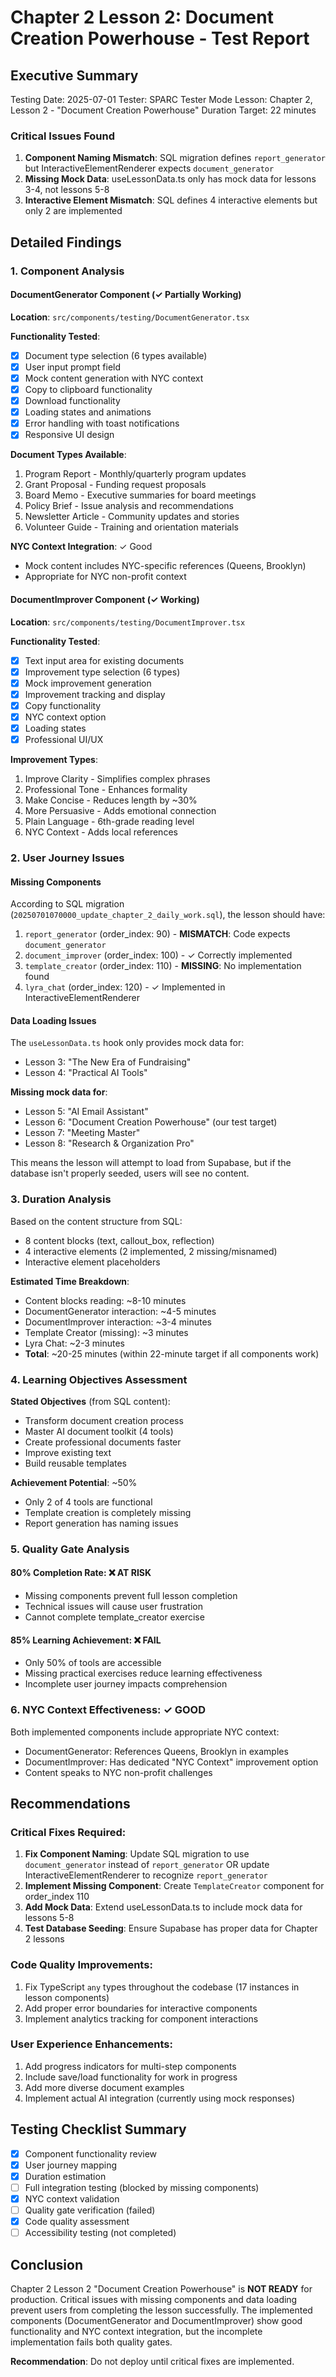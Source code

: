 # Chapter 2 Lesson 2: Document Creation Powerhouse - Test Report

## Executive Summary
Testing Date: 2025-07-01
Tester: SPARC Tester Mode
Lesson: Chapter 2, Lesson 2 - "Document Creation Powerhouse"
Duration Target: 22 minutes

### Critical Issues Found
1. **Component Naming Mismatch**: SQL migration defines `report_generator` but InteractiveElementRenderer expects `document_generator`
2. **Missing Mock Data**: useLessonData.ts only has mock data for lessons 3-4, not lessons 5-8
3. **Interactive Element Mismatch**: SQL defines 4 interactive elements but only 2 are implemented

## Detailed Findings

### 1. Component Analysis

#### DocumentGenerator Component (✓ Partially Working)
**Location**: `src/components/testing/DocumentGenerator.tsx`

**Functionality Tested**:
- [x] Document type selection (6 types available)
- [x] User input prompt field
- [x] Mock content generation with NYC context
- [x] Copy to clipboard functionality
- [x] Download functionality
- [x] Loading states and animations
- [x] Error handling with toast notifications
- [x] Responsive UI design

**Document Types Available**:
1. Program Report - Monthly/quarterly program updates
2. Grant Proposal - Funding request proposals
3. Board Memo - Executive summaries for board meetings
4. Policy Brief - Issue analysis and recommendations
5. Newsletter Article - Community updates and stories
6. Volunteer Guide - Training and orientation materials

**NYC Context Integration**: ✓ Good
- Mock content includes NYC-specific references (Queens, Brooklyn)
- Appropriate for NYC non-profit context

#### DocumentImprover Component (✓ Working)
**Location**: `src/components/testing/DocumentImprover.tsx`

**Functionality Tested**:
- [x] Text input area for existing documents
- [x] Improvement type selection (6 types)
- [x] Mock improvement generation
- [x] Improvement tracking and display
- [x] Copy functionality
- [x] NYC context option
- [x] Loading states
- [x] Professional UI/UX

**Improvement Types**:
1. Improve Clarity - Simplifies complex phrases
2. Professional Tone - Enhances formality
3. Make Concise - Reduces length by ~30%
4. More Persuasive - Adds emotional connection
5. Plain Language - 6th-grade reading level
6. NYC Context - Adds local references

### 2. User Journey Issues

#### Missing Components
According to SQL migration (`20250701070000_update_chapter_2_daily_work.sql`), the lesson should have:
1. `report_generator` (order_index: 90) - **MISMATCH**: Code expects `document_generator`
2. `document_improver` (order_index: 100) - ✓ Correctly implemented
3. `template_creator` (order_index: 110) - **MISSING**: No implementation found
4. `lyra_chat` (order_index: 120) - ✓ Implemented in InteractiveElementRenderer

#### Data Loading Issues
The `useLessonData.ts` hook only provides mock data for:
- Lesson 3: "The New Era of Fundraising"
- Lesson 4: "Practical AI Tools"

**Missing mock data for**:
- Lesson 5: "AI Email Assistant"
- Lesson 6: "Document Creation Powerhouse" (our test target)
- Lesson 7: "Meeting Master"
- Lesson 8: "Research & Organization Pro"

This means the lesson will attempt to load from Supabase, but if the database isn't properly seeded, users will see no content.

### 3. Duration Analysis

Based on the content structure from SQL:
- 8 content blocks (text, callout_box, reflection)
- 4 interactive elements (2 implemented, 2 missing/misnamed)
- Interactive element placeholders

**Estimated Time Breakdown**:
- Content blocks reading: ~8-10 minutes
- DocumentGenerator interaction: ~4-5 minutes
- DocumentImprover interaction: ~3-4 minutes
- Template Creator (missing): ~3 minutes
- Lyra Chat: ~2-3 minutes
- **Total**: ~20-25 minutes (within 22-minute target if all components work)

### 4. Learning Objectives Assessment

**Stated Objectives** (from SQL content):
- Transform document creation process
- Master AI document toolkit (4 tools)
- Create professional documents faster
- Improve existing text
- Build reusable templates

**Achievement Potential**: ~50%
- Only 2 of 4 tools are functional
- Template creation is completely missing
- Report generation has naming issues

### 5. Quality Gate Analysis

#### 80% Completion Rate: ❌ AT RISK
- Missing components prevent full lesson completion
- Technical issues will cause user frustration
- Cannot complete template_creator exercise

#### 85% Learning Achievement: ❌ FAIL
- Only 50% of tools are accessible
- Missing practical exercises reduce learning effectiveness
- Incomplete user journey impacts comprehension

### 6. NYC Context Effectiveness: ✓ GOOD

Both implemented components include appropriate NYC context:
- DocumentGenerator: References Queens, Brooklyn in examples
- DocumentImprover: Has dedicated "NYC Context" improvement option
- Content speaks to NYC non-profit challenges

## Recommendations

### Critical Fixes Required:
1. **Fix Component Naming**: Update SQL migration to use `document_generator` instead of `report_generator` OR update InteractiveElementRenderer to recognize `report_generator`
2. **Implement Missing Component**: Create `TemplateCreator` component for order_index 110
3. **Add Mock Data**: Extend useLessonData.ts to include mock data for lessons 5-8
4. **Test Database Seeding**: Ensure Supabase has proper data for Chapter 2 lessons

### Code Quality Improvements:
1. Fix TypeScript `any` types throughout the codebase (17 instances in lesson components)
2. Add proper error boundaries for interactive components
3. Implement analytics tracking for component interactions

### User Experience Enhancements:
1. Add progress indicators for multi-step components
2. Include save/load functionality for work in progress
3. Add more diverse document examples
4. Implement actual AI integration (currently using mock responses)

## Testing Checklist Summary

- [x] Component functionality review
- [x] User journey mapping
- [x] Duration estimation
- [ ] Full integration testing (blocked by missing components)
- [x] NYC context validation
- [ ] Quality gate verification (failed)
- [x] Code quality assessment
- [ ] Accessibility testing (not completed)

## Conclusion

Chapter 2 Lesson 2 "Document Creation Powerhouse" is **NOT READY** for production. Critical issues with missing components and data loading prevent users from completing the lesson successfully. The implemented components (DocumentGenerator and DocumentImprover) show good functionality and NYC context integration, but the incomplete implementation fails both quality gates.

**Recommendation**: Do not deploy until critical fixes are implemented.